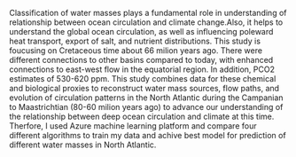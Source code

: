 Classification of water masses plays a fundamental role in understanding of relationship between ocean circulation and climate change.Also, it helps to understand the global ocean circulation, 
as well as influencing poleward heat transport, export of salt, and nutrient distributions. This study is foucusing on Cretaceous time about 66 milion years ago. 
There were different connections to other basins compared to today, with enhanced connections to east-west flow in the equatorial region.  In addition, PCO2 estimates of 530-620 ppm.
This study combines data for these chemical and biological proxies to reconstruct water mass sources, flow paths, and evolution of circulation patterns in the North Atlantic 
during the Campanian to Maastrichtian (80-60 milion years ago) to advance our understanding of the relationship between deep ocean circulation and climate at this time.
Therfore, I used Azure machine learning platform and compare four different algorithms to train my data and achive best model for prediction of different water masses in North Atlantic.

